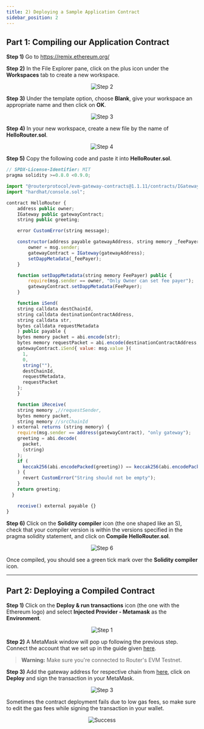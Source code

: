 ```yaml
---
title: 2) Deploying a Sample Application Contract
sidebar_position: 2
---
```


## Part 1: Compiling our Application Contract

**Step 1)** Go to https://remix.ethereum.org/

**Step 2)** In the File Explorer pane, click on the plus icon under the **Workspaces** tab to create a new workspace.

<center><img src={require('./images/deploying-a-sample-application-contract/step-2.png').default} alt="Step 2" style={{width: 300, marginBottom: 12}} /></center>

**Step 3)** Under the template option, choose **Blank**, give your workspace an appropriate name and then click on **OK**.

<center><img src={require('./images/deploying-a-sample-application-contract/step-3.png').default} alt="Step 3" style={{width: 300, marginBottom: 12}} /></center>

**Step 4)** In your new workspace, create a new file by the name of **HelloRouter.sol**.

<center><img src={require('./images/deploying-a-sample-application-contract/step-4.png').default} alt="Step 4" style={{width: 300, marginBottom: 12}} /></center>

**Step 5)** Copy the following code and paste it into **HelloRouter.sol**.

```javascript
// SPDX-License-Identifier: MIT
pragma solidity >=0.8.0 <0.9.0;

import "@routerprotocol/evm-gateway-contracts@1.1.11/contracts/IGateway.sol";
import "hardhat/console.sol";

contract HelloRouter {
    address public owner;
    IGateway public gatewayContract;
    string public greeting;

    error CustomError(string message);

    constructor(address payable gatewayAddress, string memory _feePayer) {
        owner = msg.sender;
        gatewayContract = IGateway(gatewayAddress);
        setDappMetadata(_feePayer);
    }

    function setDappMetadata(string memory FeePayer) public {
        require(msg.sender == owner, "Only Owner can set fee payer");
        gatewayContract.setDappMetadata(FeePayer);
    }

    function iSend(
    string calldata destChainId,
    string calldata destinationContractAddress,
    string calldata str,
    bytes calldata requestMetadata
    ) public payable {
    bytes memory packet = abi.encode(str);
    bytes memory requestPacket = abi.encode(destinationContractAddress, packet);
    gatewayContract.iSend{ value: msg.value }(
      1,
      0,
      string(""),
      destChainId,
      requestMetadata,
      requestPacket
    );
    }

    function iReceive(
    string memory ,//requestSender,
    bytes memory packet,
    string memory //srcChainId
  ) external returns (string memory) {
    require(msg.sender == address(gatewayContract), "only gateway");
    greeting = abi.decode(
      packet,
      (string)
    );
    if (
      keccak256(abi.encodePacked(greeting)) == keccak256(abi.encodePacked(""))
    ) {
      revert CustomError("String should not be empty");
    }
    return greeting;
  }

    receive() external payable {}
}
```

**Step 6)** Click on the **Solidity compiler** icon (the one shaped like an S), check that your compiler version is within the versions specified in the pragma solidity statement, and click on **Compile HelloRouter.sol**.

<center><img src={require('./images/deploying-a-sample-application-contract/step-6.png').default} alt="Step 6" style={{ marginBottom: 12 }} /></center>

Once compiled, you should see a green tick mark over the **Solidity compiler** icon.

---

## Part 2: Deploying a Compiled Contract

**Step 1)** Click on the **Deploy & run transactions** icon (the one with the Ethereum logo) and select **Injected Provider - Metamask** as the **Environment**.

<center><img src={require('./images/deploying-a-sample-application-contract/part-2-step-1.png').default} alt="Step 1" style={{ marginBottom: 12 }} /></center>

**Step 2)** A MetaMask window will pop up following the previous step. Connect the account that we set up in the guide given [here](./setting-up-routers-evm-devnet#part-2-importing-a-wallet-to-interact-with-the-devnet).

> **Warning:** Make sure you're connected to Router's EVM Testnet.

**Step 3)** Add the gateway address for respective chain from [here](https://lcd.testnet.routerchain.dev/router-protocol/router-chain/multichain/chain_config), click on **Deploy** and sign the transaction in your MetaMask.

<center><img src={require('./images/deploying-a-sample-application-contract/part-2-step-3.png').default} alt="Step 3" style={{ width: 300, marginBottom: 12 }} /></center>

Sometimes the contract deployment fails due to low gas fees, so make sure to edit the gas fees while signing the transaction in your wallet.

<center><img src={require('./images/deploying-a-sample-application-contract/success.png').default} alt="Success" style={{ marginBottom: 12 }} /></center>
